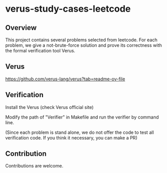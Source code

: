 # verus-study-cases-leetcode


## Overview

This project contains several problems selected from leetcode. For each problem, we give a not-brute-force solution and prove its correctness with the formal verification tool Verus.


## Verus

https://github.com/verus-lang/verus?tab=readme-ov-file



## Verification

Install the Verus (check Verus official site)

Modify the path of "Verifier" in Makefile and run the verifier by command line.

(Since each problem is stand alone, we do not offer the code to test all verification code. If you think it necessary, you can make a PR)

## Contribution

Contributions are welcome.